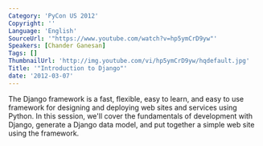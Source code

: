 ```yaml
---
Category: 'PyCon US 2012'
Copyright: ''
Language: 'English'
SourceUrl: '"https://www.youtube.com/watch?v=hp5ymCrD9yw"'
Speakers: [Chander Ganesan]
Tags: []
ThumbnailUrl: 'http://img.youtube.com/vi/hp5ymCrD9yw/hqdefault.jpg'
Title: '"Introduction to Django"'
date: '2012-03-07'
---
```

The Django framework is a fast, flexible, easy to learn, and easy to use
framework for designing and deploying web sites and services using Python. In
this session, we'll cover the fundamentals of development with Django,
generate a Django data model, and put together a simple web site using the
framework.

